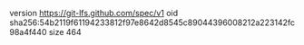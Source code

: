 version https://git-lfs.github.com/spec/v1
oid sha256:54b2119f61194233812f97e8642d8545c89044396008212a223142fc98a4f440
size 464
